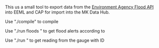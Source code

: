This us a small tool to export data from the [Environment Agency Flood API](http://environment.data.gov.uk/flood-monitoring/doc/reference) into EEML and CAP for import into the MK Data Hub.

Use "./compile" to compile

Use "./run floods <query>" to get flood alerts according to <query>

Use "./run <gaugeID>" to get reading from the gauge with ID <gaugeID>


